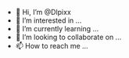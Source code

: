 - 👋 Hi, I’m @Dlpixx
- 👀 I’m interested in ...
- 🌱 I’m currently learning ...
- 💞️ I’m looking to collaborate on ...
- 📫 How to reach me ...

<!---
Dlpixx/Dlpixx is a ✨ special ✨ repository because its `README.md` (this file) appears on your GitHub profile.
You can click the Preview link to take a look at your changes.
--->

